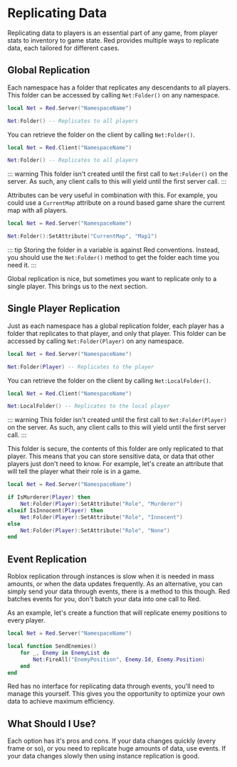 # Replicating Data

Replicating data to players is an essential part of any game, from player stats to inventory to game state. Red provides multiple ways to replicate data, each tailored for different cases.

## Global Replication

Each namespace has a folder that replicates any descendants to all players. This folder can be accessed by calling `Net:Folder()` on any namespace.

```lua
local Net = Red.Server("NamespaceName")

Net:Folder() -- Replicates to all players
```

You can retrieve the folder on the client by calling `Net:Folder()`.

```lua
local Net = Red.Client("NamespaceName")

Net:Folder() -- Replicates to all players
```

::: warning
This folder isn't created until the first call to `Net:Folder()` on the server. As such, any client calls to this will yield until the first server call.
:::

Attributes can be very useful in combination with this. For example, you could use a `CurrentMap` attribute on a round based game share the current map with all players.

```lua
local Net = Red.Server("NamespaceName")

Net:Folder():SetAttribute("CurrentMap", "Map1")
```

::: tip
Storing the folder in a variable is against Red conventions. Instead, you should use the `Net:Folder()` method to get the folder each time you need it.
:::

Global replication is nice, but sometimes you want to replicate only to a single player. This brings us to the next section.

## Single Player Replication

Just as each namespace has a global replication folder, each player has a folder that replicates to that player, and only that player. This folder can be accessed by calling `Net:Folder(Player)` on any namespace.

```lua
local Net = Red.Server("NamespaceName")

Net:Folder(Player) -- Replicates to the player
```

You can retrieve the folder on the client by calling `Net:LocalFolder()`.

```lua
local Net = Red.Client("NamespaceName")

Net:LocalFolder() -- Replicates to the local player
```

::: warning
This folder isn't created until the first call to `Net:Folder(Player)` on the server. As such, any client calls to this will yield until the first server call.
:::

This folder is secure, the contents of this folder are only replicated to that player. This means that you can store sensitive data, or data that other players just don't need to know. For example, let's create an attribute that will tell the player what their role is in a game.

```lua
local Net = Red.Server("NamespaceName")

if IsMurderer(Player) then
	Net:Folder(Player):SetAttribute("Role", "Murderer")
elseif IsInnocent(Player) then
	Net:Folder(Player):SetAttribute("Role", "Innocent")
else
	Net:Folder(Player):SetAttribute("Role", "None")
end
```

## Event Replication

Roblox replication through instances is slow when it is needed in mass amounts, or when the data updates frequently. As an alternative, you can simply send your data through events, there is a method to this though. Red batches events for you, don't batch your data into one call to Red.

As an example, let's create a function that will replicate enemy positions to every player.

```lua
local Net = Red.Server("NamespaceName")

local function SendEnemies()
	for _, Enemy in EnemyList do
		Net:FireAll("EnemyPosition", Enemy.Id, Enemy.Position)
	end
end
```

Red has no interface for replicating data through events, you'll need to manage this yourself. This gives you the opportunity to optimize your own data to achieve maximum efficiency.

## What Should I Use?

Each option has it's pros and cons. If your data changes quickly (every frame or so), or you need to replicate huge amounts of data, use events. If your data changes slowly then using instance replication is good.
